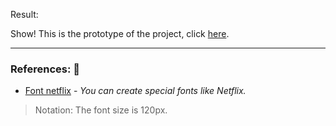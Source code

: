 Result:

Show! This is the prototype of the project, click [here](https://www.figma.com/file/S0kNP36hbN7Iin1LDhMpNI/AluraFlix?node-id=0%3A1).

******

### References: 🔨

* [Font netflix](https://fontmeme.com/netflix-font/) - *You can create special fonts like Netflix.*

> Notation: The font size is 120px.